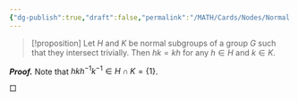 ```yaml
---
{"dg-publish":true,"draft":false,"permalink":"/MATH/Cards/Nodes/Normal Subgroups that Intersect Trivially/","dgPassFrontmatter":true}
---
```



> [!proposition]
> Let $H$ and $K$ be normal subgroups of a group $G$ such that they intersect trivially. Then $hk=kh$ for any $h\in H$ and $k\in K$.

**_Proof._**
Note that $hkh^{-1}k^{-1}\in H\cap K=\{1\}$.
<p align="left">□</p>

